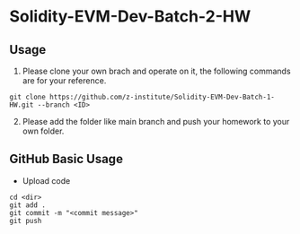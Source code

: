 # Solidity-EVM-Dev-Batch-2-HW
## Usage
1. Please clone your own brach and operate on it, the following commands are for your reference.
```
git clone https://github.com/z-institute/Solidity-EVM-Dev-Batch-1-HW.git --branch <ID>
```
2. Please add the folder like main branch and push your homework to your own folder.
## GitHub Basic Usage
* Upload code
```
cd <dir>
git add .
git commit -m "<commit message>"
git push
```
